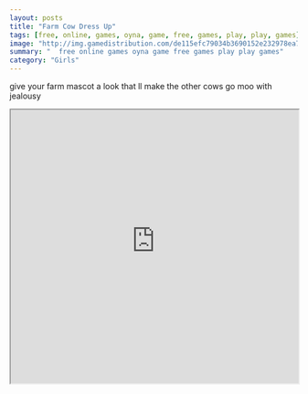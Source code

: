 ```yaml
---
layout: posts
title: "Farm Cow Dress Up"
tags: [free, online, games, oyna, game, free, games, play, play, games]
image: "http://img.gamedistribution.com/de115efc79034b3690152e232978ea75.jpg"
summary: "  free online games oyna game free games play play games"
category: "Girls"
---
```


give your farm mascot a look that ll make the other cows go moo with jealousy

<iframe width="100%" height="480px;" src="http://flash.gamedistribution.com?game=de115efc79034b3690152e232978ea75"></iframe>